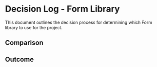 # Decision Log - Form Library

This document outlines the decision process for determining which Form library to use for the project.

## Comparison

## Outcome
